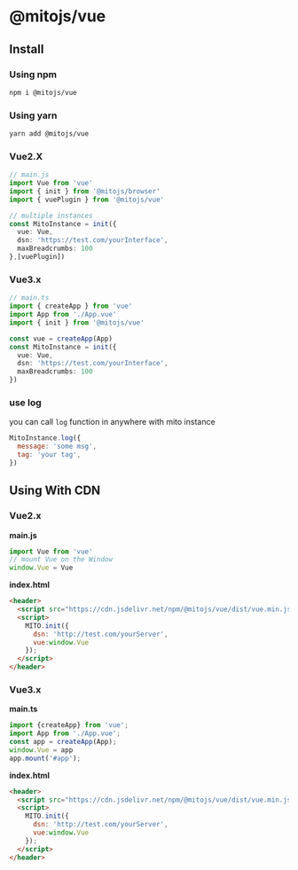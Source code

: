# @mitojs/vue

## Install

### Using npm
```bash
npm i @mitojs/vue
```

### Using yarn

```bash
yarn add @mitojs/vue
```

### Vue2.X

```typescript
// main.js
import Vue from 'vue'
import { init } from '@mitojs/browser'
import { vuePlugin } from '@mitojs/vue'

// multiple instances
const MitoInstance = init({
  vue: Vue,
  dsn: 'https://test.com/yourInterface',
  maxBreadcrumbs: 100
},[vuePlugin])

```

### Vue3.x
```typescript
// main.ts
import { createApp } from 'vue'
import App from './App.vue'
import { init } from '@mitojs/vue'

const vue = createApp(App)
const MitoInstance = init({
  vue: Vue,
  dsn: 'https://test.com/yourInterface',
  maxBreadcrumbs: 100
})
```

### use log
you can call `log` function in anywhere with mito instance

```js
MitoInstance.log({
  message: 'some msg',
  tag: 'your tag',
})
```

## Using With CDN

### Vue2.x

**main.js**

```js
import Vue from 'vue'
// mount Vue on the Window
window.Vue = Vue
```

**index.html**

```html
<header>
  <script src="https://cdn.jsdelivr.net/npm/@mitojs/vue/dist/vue.min.js"></script>
  <script>
    MITO.init({
      dsn: 'http://test.com/yourServer',
      vue:window.Vue
    });
  </script>
</header>
```

### Vue3.x

**main.ts**

```js
import {createApp} from 'vue';
import App from './App.vue';
const app = createApp(App);
window.Vue = app
app.mount('#app');
```

**index.html**

```html
<header>
  <script src="https://cdn.jsdelivr.net/npm/@mitojs/vue/dist/vue.min.js"></script>
  <script>
    MITO.init({
      dsn: 'http://test.com/yourServer',
      vue:window.Vue
    });
  </script>
</header>
```

